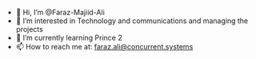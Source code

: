 - 👋 Hi, I’m @Faraz-Majiid-Ali
- 👀 I’m interested in Technology and communications and managing the projects
- 🌱 I’m currently learning Prince 2 
- 📫 How to reach me at: faraz.ali@concurrent.systems

<!---
Faraz-Majiid-Ali/Faraz-Majiid-Ali is a ✨ special ✨ repository because its `README.md` (this file) appears on your GitHub profile.
You can click the Preview link to take a look at your changes.
--->
